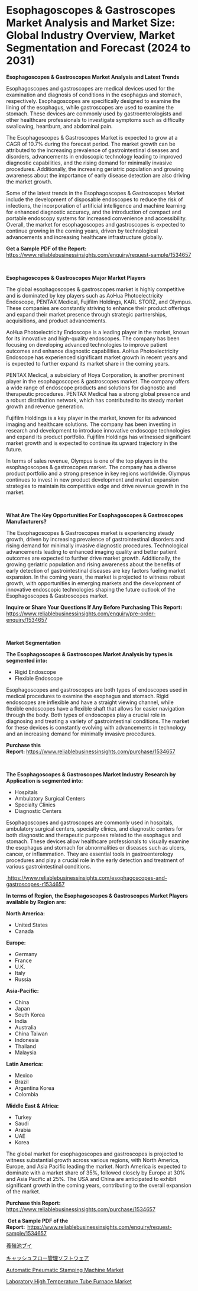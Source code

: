 <p><h1>Esophagoscopes & Gastroscopes Market Analysis and Market Size: Global Industry Overview, Market Segmentation and Forecast (2024 to 2031)</h1></p><p><strong>Esophagoscopes & Gastroscopes Market Analysis and Latest Trends</strong></p>
<p><p>Esophagoscopes and gastroscopes are medical devices used for the examination and diagnosis of conditions in the esophagus and stomach, respectively. Esophagoscopes are specifically designed to examine the lining of the esophagus, while gastroscopes are used to examine the stomach. These devices are commonly used by gastroenterologists and other healthcare professionals to investigate symptoms such as difficulty swallowing, heartburn, and abdominal pain.</p><p>The Esophagoscopes & Gastroscopes Market is expected to grow at a CAGR of 10.7% during the forecast period. The market growth can be attributed to the increasing prevalence of gastrointestinal diseases and disorders, advancements in endoscopic technology leading to improved diagnostic capabilities, and the rising demand for minimally invasive procedures. Additionally, the increasing geriatric population and growing awareness about the importance of early disease detection are also driving the market growth.</p><p>Some of the latest trends in the Esophagoscopes & Gastroscopes Market include the development of disposable endoscopes to reduce the risk of infections, the incorporation of artificial intelligence and machine learning for enhanced diagnostic accuracy, and the introduction of compact and portable endoscopy systems for increased convenience and accessibility. Overall, the market for esophagoscopes and gastroscopes is expected to continue growing in the coming years, driven by technological advancements and increasing healthcare infrastructure globally.</p></p>
<p><strong>Get a Sample PDF of the Report:&nbsp;</strong> <a href="https://www.reliablebusinessinsights.com/enquiry/request-sample/1534657">https://www.reliablebusinessinsights.com/enquiry/request-sample/1534657</a></p>
<p>&nbsp;</p>
<p><strong>Esophagoscopes & Gastroscopes Major Market Players</strong></p>
<p><p>The global esophagoscopes & gastroscopes market is highly competitive and is dominated by key players such as AoHua Photoelectricity Endoscope, PENTAX Medical, Fujifilm Holdings, KARL STORZ, and Olympus. These companies are constantly striving to enhance their product offerings and expand their market presence through strategic partnerships, acquisitions, and product advancements.</p><p>AoHua Photoelectricity Endoscope is a leading player in the market, known for its innovative and high-quality endoscopes. The company has been focusing on developing advanced technologies to improve patient outcomes and enhance diagnostic capabilities. AoHua Photoelectricity Endoscope has experienced significant market growth in recent years and is expected to further expand its market share in the coming years.</p><p>PENTAX Medical, a subsidiary of Hoya Corporation, is another prominent player in the esophagoscopes & gastroscopes market. The company offers a wide range of endoscope products and solutions for diagnostic and therapeutic procedures. PENTAX Medical has a strong global presence and a robust distribution network, which has contributed to its steady market growth and revenue generation.</p><p>Fujifilm Holdings is a key player in the market, known for its advanced imaging and healthcare solutions. The company has been investing in research and development to introduce innovative endoscope technologies and expand its product portfolio. Fujifilm Holdings has witnessed significant market growth and is expected to continue its upward trajectory in the future.</p><p>In terms of sales revenue, Olympus is one of the top players in the esophagoscopes & gastroscopes market. The company has a diverse product portfolio and a strong presence in key regions worldwide. Olympus continues to invest in new product development and market expansion strategies to maintain its competitive edge and drive revenue growth in the market.</p></p>
<p>&nbsp;</p>
<p><strong>What Are The Key Opportunities For Esophagoscopes & Gastroscopes Manufacturers?</strong></p>
<p><p>The Esophagoscopes & Gastroscopes market is experiencing steady growth, driven by increasing prevalence of gastrointestinal disorders and rising demand for minimally invasive diagnostic procedures. Technological advancements leading to enhanced imaging quality and better patient outcomes are expected to further drive market growth. Additionally, the growing geriatric population and rising awareness about the benefits of early detection of gastrointestinal diseases are key factors fueling market expansion. In the coming years, the market is projected to witness robust growth, with opportunities in emerging markets and the development of innovative endoscopic technologies shaping the future outlook of the Esophagoscopes & Gastroscopes market.</p></p>
<p><strong>Inquire or Share Your Questions If Any Before Purchasing This Report:</strong> <a href="https://www.reliablebusinessinsights.com/enquiry/pre-order-enquiry/1534657">https://www.reliablebusinessinsights.com/enquiry/pre-order-enquiry/1534657</a></p>
<p>&nbsp;</p>
<p><strong>Market Segmentation</strong></p>
<p><strong>The Esophagoscopes & Gastroscopes Market Analysis by types is segmented into:</strong></p>
<p><ul><li>Rigid Endoscope</li><li>Flexible Endoscope</li></ul></p>
<p><p>Esophagoscopes and gastroscopes are both types of endoscopes used in medical procedures to examine the esophagus and stomach. Rigid endoscopes are inflexible and have a straight viewing channel, while flexible endoscopes have a flexible shaft that allows for easier navigation through the body. Both types of endoscopes play a crucial role in diagnosing and treating a variety of gastrointestinal conditions. The market for these devices is constantly evolving with advancements in technology and an increasing demand for minimally invasive procedures.</p></p>
<p><strong>Purchase this Report:&nbsp;</strong><a href="https://www.reliablebusinessinsights.com/purchase/1534657">https://www.reliablebusinessinsights.com/purchase/1534657</a></p>
<p>&nbsp;</p>
<p><strong>The Esophagoscopes & Gastroscopes Market Industry Research by Application is segmented into:</strong></p>
<p><ul><li>Hospitals</li><li>Ambulatory Surgical Centers</li><li>Specialty Clinics</li><li>Diagnostic Centers</li></ul></p>
<p><p>Esophagoscopes and gastroscopes are commonly used in hospitals, ambulatory surgical centers, specialty clinics, and diagnostic centers for both diagnostic and therapeutic purposes related to the esophagus and stomach. These devices allow healthcare professionals to visually examine the esophagus and stomach for abnormalities or diseases such as ulcers, cancer, or inflammation. They are essential tools in gastroenterology procedures and play a crucial role in the early detection and treatment of various gastrointestinal conditions.</p></p>
<p><a href="https://www.reliablebusinessinsights.com/esophagoscopes-and-gastroscopes-r1534657">&nbsp;https://www.reliablebusinessinsights.com/esophagoscopes-and-gastroscopes-r1534657</a></p>
<p><strong>In terms of Region, the Esophagoscopes & Gastroscopes Market Players available by Region are:</strong></p>
<p>
    <p> <strong> North America: </strong>
        <ul>
            <li>United States</li>
            <li>Canada</li>
        </ul>
        </p> 
    <p> <strong> Europe: </strong>
        <ul>
            <li>Germany</li>
            <li>France</li>
            <li>U.K.</li>
            <li>Italy</li>
            <li>Russia</li>
        </ul>
        </p> 
    <p> <strong> Asia-Pacific: </strong>
        <ul>
            <li>China</li>
            <li>Japan</li>
            <li>South Korea</li>
            <li>India</li>
            <li>Australia</li>
            <li>China Taiwan</li>
            <li>Indonesia</li>
            <li>Thailand</li>
            <li>Malaysia</li>
        </ul>
        </p> 
    <p> <strong> Latin America: </strong>
        <ul>
            <li>Mexico</li>
            <li>Brazil</li>
            <li>Argentina Korea</li>
            <li>Colombia</li>
        </ul>
        </p> 
    <p> <strong> Middle East & Africa: </strong>
        <ul>
            <li>Turkey</li>
            <li>Saudi</li>
            <li>Arabia</li>
            <li>UAE</li>
            <li>Korea</li>
        </ul>
    </p>
    </p>
<p><p>The global market for esophagoscopes and gastroscopes is projected to witness substantial growth across various regions, with North America, Europe, and Asia Pacific leading the market. North America is expected to dominate with a market share of 35%, followed closely by Europe at 30% and Asia Pacific at 25%. The USA and China are anticipated to exhibit significant growth in the coming years, contributing to the overall expansion of the market.</p></p>
<p><strong>Purchase this Report: </strong><a href="https://www.reliablebusinessinsights.com/purchase/1534657">https://www.reliablebusinessinsights.com/purchase/1534657</a></p>
<p>&nbsp;<strong>Get a Sample PDF of the Report:&nbsp;&nbsp;</strong><a href="https://www.reliablebusinessinsights.com/enquiry/request-sample/1534657">https://www.reliablebusinessinsights.com/enquiry/request-sample/1534657</a></p>
<p><strong></strong></p>
<p><p><a href="https://github.com/NikitaBruen/Market-Research-Report-List-1/blob/main/1336326169324.md">養殖池ブイ</a></p><p><a href="https://github.com/mm14022023/Market-Research-Report-List-2/blob/main/7486676169323.md">キャッシュフロー管理ソフトウェア</a></p><p><a href="https://github.com/nigngrjl95/Market-Research-Report-List-1/blob/main/automatic-pneumatic-stamping-machine-market.md">Automatic Pneumatic Stamping Machine Market</a></p><p><a href="https://github.com/sarohimweaach77/Market-Research-Report-List-1/blob/main/laboratory-high-temperature-tube-furnace-market.md">Laboratory High Temperature Tube Furnace Market</a></p></p>